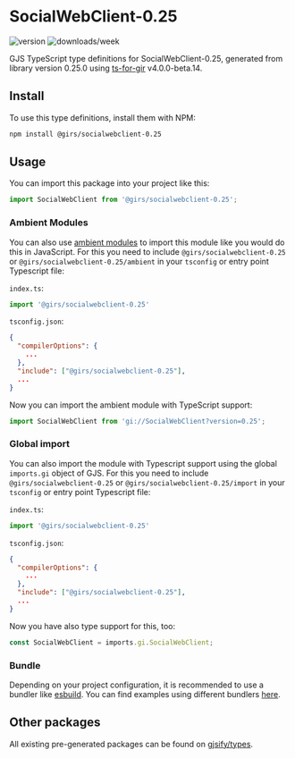 
# SocialWebClient-0.25

![version](https://img.shields.io/npm/v/@girs/socialwebclient-0.25)
![downloads/week](https://img.shields.io/npm/dw/@girs/socialwebclient-0.25)


GJS TypeScript type definitions for SocialWebClient-0.25, generated from library version 0.25.0 using [ts-for-gir](https://github.com/gjsify/ts-for-gir) v4.0.0-beta.14.


## Install

To use this type definitions, install them with NPM:
```bash
npm install @girs/socialwebclient-0.25
```

## Usage

You can import this package into your project like this:
```ts
import SocialWebClient from '@girs/socialwebclient-0.25';
```

### Ambient Modules

You can also use [ambient modules](https://github.com/gjsify/ts-for-gir/tree/main/packages/cli#ambient-modules) to import this module like you would do this in JavaScript.
For this you need to include `@girs/socialwebclient-0.25` or `@girs/socialwebclient-0.25/ambient` in your `tsconfig` or entry point Typescript file:

`index.ts`:
```ts
import '@girs/socialwebclient-0.25'
```

`tsconfig.json`:
```json
{
  "compilerOptions": {
    ...
  },
  "include": ["@girs/socialwebclient-0.25"],
  ...
}
```

Now you can import the ambient module with TypeScript support: 

```ts
import SocialWebClient from 'gi://SocialWebClient?version=0.25';
```

### Global import

You can also import the module with Typescript support using the global `imports.gi` object of GJS.
For this you need to include `@girs/socialwebclient-0.25` or `@girs/socialwebclient-0.25/import` in your `tsconfig` or entry point Typescript file:

`index.ts`:
```ts
import '@girs/socialwebclient-0.25'
```

`tsconfig.json`:
```json
{
  "compilerOptions": {
    ...
  },
  "include": ["@girs/socialwebclient-0.25"],
  ...
}
```

Now you have also type support for this, too:

```ts
const SocialWebClient = imports.gi.SocialWebClient;
```

### Bundle

Depending on your project configuration, it is recommended to use a bundler like [esbuild](https://esbuild.github.io/). You can find examples using different bundlers [here](https://github.com/gjsify/ts-for-gir/tree/main/examples).

## Other packages

All existing pre-generated packages can be found on [gjsify/types](https://github.com/gjsify/types).


